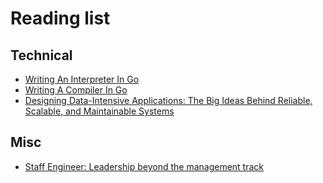 # Reading list

## Technical

- [Writing An Interpreter In Go](https://interpreterbook.com/)
- [Writing A Compiler In Go](https://compilerbook.com/)
- [Designing Data-Intensive Applications: The Big Ideas Behind Reliable, Scalable, and Maintainable Systems](https://www.amazon.de/-/en/Martin-Kleppmann/dp/1449373321/)

## Misc

- [Staff Engineer: Leadership beyond the management track](https://staffeng.com/book)
